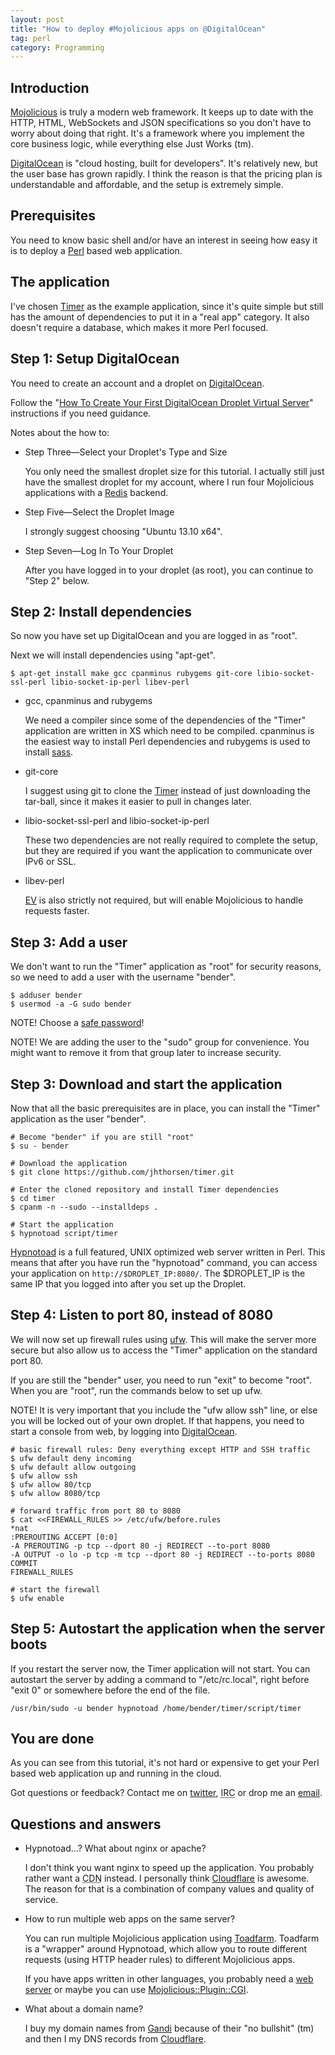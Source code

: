 ```yaml
---
layout: post
title: "How to deploy #Mojolicious apps on @DigitalOcean"
tag: perl
category: Programming
---
```


## Introduction

[Mojolicious](http://mojolicio.us) is truly a modern web framework. It keeps
up to date with the HTTP, HTML, WebSockets and JSON specifications so you
don't have to worry about doing that right. It's a framework where you
implement the core business logic, while everything else Just Works (tm).

[DigitalOcean](https://digitalocean.com) is "cloud hosting, built for
developers". It's relatively new, but the user base has grown rapidly. I
think the reason is that the pricing plan is understandable and affordable,
and the setup is extremely simple.

## Prerequisites

You need to know basic shell and/or have an interest in seeing how easy it
is to deploy a [Perl](http://perl.org) based web application.

## The application

I've chosen [Timer](https://github.com/jhthorsen/timer) as the example
application, since it's quite simple but still has the amount of
dependencies to put it in a "real app" category. It also doesn't require
a database, which makes it more Perl focused.

## Step 1: Setup DigitalOcean

You need to create an account and a droplet on
[DigitalOcean](https://www.digitalocean.com/).

Follow the "[How To Create Your First DigitalOcean Droplet Virtual Server](https://www.digitalocean.com/community/articles/how-to-create-your-first-digitalocean-droplet-virtual-server)"
instructions if you need guidance.

Notes about the how to:

* Step Three—Select your Droplet's Type and Size

  You only need the smallest droplet size for this tutorial. I actually
  still just have the smallest droplet for my account, where I run
  four Mojolicious applications with a [Redis](http://redis.io) backend.

* Step Five—Select the Droplet Image

  I strongly suggest choosing "Ubuntu 13.10 x64".

* Step Seven—Log In To Your Droplet

  After you have logged in to your droplet (as root), you can continue
  to "Step 2" below.

## Step 2: Install dependencies

So now you have set up DigitalOcean and you are logged in as "root".

Next we will install dependencies using "apt-get".

    $ apt-get install make gcc cpanminus rubygems git-core libio-socket-ssl-perl libio-socket-ip-perl libev-perl

* gcc, cpanminus and rubygems

  We need a compiler since some of the dependencies of the "Timer" application
  are written in XS which need to be compiled. cpanminus is the easiest way
  to install Perl dependencies and rubygems is used to install
  [sass](http://sass-lang.com).

* git-core

  I suggest using git to clone the [Timer](https://github.com/jhthorsen/timer)
  instead of just downloading the tar-ball, since it makes it easier to pull in
  changes later.

* libio-socket-ssl-perl and libio-socket-ip-perl

  These two dependencies are not really required to complete the setup, but
  they are required if you want the application to communicate over IPv6 or SSL.

* libev-perl

  [EV](https://metacpan.org/release/EV) is also strictly not required, but will
  enable Mojolicious to handle requests faster.

## Step 3: Add a user

We don't want to run the "Timer" application as "root" for security reasons,
so we need to add a user with the username "bender".

    $ adduser bender
    $ usermod -a -G sudo bender

NOTE! Choose a [safe password](https://howsecureismypassword.net/)!

NOTE! We are adding the user to the "sudo" group for convenience. You might
want to remove it from that group later to increase security.

## Step 3: Download and start the application

Now that all the basic prerequisites are in place, you can install the
"Timer" application as the user "bender".

    # Become "bender" if you are still "root"
    $ su - bender

    # Download the application
    $ git clone https://github.com/jhthorsen/timer.git

    # Enter the cloned repository and install Timer dependencies
    $ cd timer
    $ cpanm -n --sudo --installdeps .

    # Start the application
    $ hypnotoad script/timer

[Hypnotoad](https://metacpan.org/pod/Mojo::Server::Hypnotoad) is a full
featured, UNIX optimized web server written in Perl. This means that
after you have run the "hypnotoad" command, you can access your
application on <code>http://$DROPLET_IP:8080/</code>. The $DROPLET_IP
is the same IP that you logged into after you set up the Droplet.

## Step 4: Listen to port 80, instead of 8080

We will now set up firewall rules using
[ufw](https://help.ubuntu.com/community/UFW). This will make the server more
secure but also allow us to access the "Timer" application on the
standard port 80.

If you are still the "bender" user, you need to run "exit" to become "root".
When you are "root", run the commands below to set up ufw.

NOTE! It is very important that you include the "ufw allow ssh" line, or else
you will be locked out of your own droplet. If that happens, you need to start
a console from web, by logging into [DigitalOcean](https://cloud.digitalocean.com/).

    # basic firewall rules: Deny everything except HTTP and SSH traffic
    $ ufw default deny incoming
    $ ufw default allow outgoing
    $ ufw allow ssh
    $ ufw allow 80/tcp
    $ ufw allow 8080/tcp

    # forward traffic from port 80 to 8080
    $ cat <<FIREWALL_RULES >> /etc/ufw/before.rules
    *nat
    :PREROUTING ACCEPT [0:0]
    -A PREROUTING -p tcp --dport 80 -j REDIRECT --to-port 8080
    -A OUTPUT -o lo -p tcp -m tcp --dport 80 -j REDIRECT --to-ports 8080
    COMMIT
    FIREWALL_RULES

    # start the firewall
    $ ufw enable

## Step 5: Autostart the application when the server boots

If you restart the server now, the Timer application will not start. You can
autostart the server by adding a command to "/etc/rc.local", right before
"exit 0" or somewhere before the end of the file.

    /usr/bin/sudo -u bender hypnotoad /home/bender/timer/script/timer

## You are done

As you can see from this tutorial, it's not  hard or expensive to get your
Perl based web application up and running in the cloud.

Got questions or feedback? Contact me on
[twitter](http://twitter.com/jhthorsen),
<abbr title="batman on irc.perl.org">IRC</abbr>
or drop me an [email](mailto:jhthorsen@cpan.org).

## Questions and answers

* Hypnotoad...? What about nginx or apache?

  I don't think you want nginx to speed up the application. You probably rather
  want a <abbr title="Content Delivery Network">CDN</abbr> instead. I personally
  think [Cloudflare](http://cloudflare.com) is awesome. The reason for that
  is a combination of company values and quality of service.

* How to run multiple web apps on the same server?

  You can run multiple Mojolicious application using
  [Toadfarm](https://metacpan.org/release/Toadfarm). Toadfarm is a "wrapper"
  around Hypnotoad, which allow you to route different requests (using HTTP
  header rules) to different Mojolicious apps.

  If you have apps written in other languages, you probably need a
  [web server](http://nginx.com) or maybe you can use
  [Mojolicious::Plugin::CGI](https://metacpan.org/pod/Mojolicious::Plugin::CGI).

* What about a domain name?

  I buy my domain names from [Gandi](http://gandi.net) because of their "no
  bullshit" (tm) and then I my DNS records from [Cloudflare](http://cloudflare.com).
